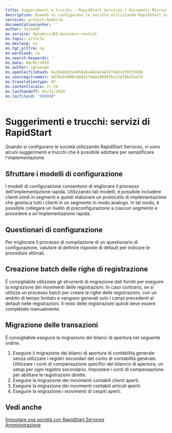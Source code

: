 ```yaml
---
title: Suggerimenti e trucchi - RapidStart Services | Documenti Microsoft
description: Quando si configurano le società utilizzando RapidStart Services, vi sono alcuni suggerimenti e trucchi che è possibile adottare per semplificare l'implementazione.
services: project-madeira
documentationcenter: ''
author: SorenGP
ms.service: dynamics365-business-central
ms.topic: article
ms.devlang: na
ms.tgt_pltfrm: na
ms.workload: na
ms.search.keywords: ''
ms.date: 04/01/2019
ms.author: sgroespe
ms.openlocfilehash: 6a10ab0d2e4658eba4824e44527d45cbf0f33dd8
ms.sourcegitcommit: bd78a5d990c9e83174da1409076c22df8b35eafd
ms.translationtype: HT
ms.contentlocale: it-CH
ms.lasthandoff: 03/31/2019
ms.locfileid: "936930"
---
```

# <a name="tips-and-tricks-rapidstart-services"></a>Suggerimenti e trucchi: servizi di RapidStart
Quando si configurano le società utilizzando RapidStart Services, vi sono alcuni suggerimenti e trucchi che è possibile adottare per semplificare l'implementazione.  

## <a name="take-advantage-of-configuration-templates"></a>Sfruttare i modelli di configurazione  
I modelli di configurazione consentono di migliorare il processo dell'implementazione rapida. Utilizzando tali modelli, è possibile includere clienti simili in segmenti e quindi elaborare un protocollo di implementazione che gestisca tutti i clienti in un segmento in modo analogo. In tal modo, è possibile collegare un livello di preconfigurazione a ciascun segmento e procedere a un'implementazione rapida.  

## <a name="configuration-questionnaires"></a>Questionari di configurazione  
Per migliorare il processo di compilazione di un questionario di configurazione, valutare di definire risposte di default per indicare le procedure ottimali.  

## <a name="batch-creation-of-journal-lines"></a>Creazione batch delle righe di registrazione  
È consigliabile utilizzare gli strumenti di migrazione dati forniti per eseguire la migrazione dei movimenti delle registrazioni. In caso contrario, se si utilizza un processo batch per creare le righe delle registrazioni, con un ambito di tempo limitato e vengono generati solo i campi precedenti al default nelle registrazioni. Il resto delle registrazioni quindi deve essere completato manualmente.  

## <a name="migrating-transactions"></a>Migrazione delle transazioni  
È consigliabile eseguire la migrazione dei bilanci di apertura nel seguente ordine.  

1.  Eseguire il migrazione dei bilanci di apertura di contabilità generale senza utilizzare i registri secondari del conto di contabilità generale. Utilizzare i conti di compensazione specifici del bilancio di apertura, un setup per ogni registro secondario. Impostare i conti di compensazione per abilitare le registrazioni dirette.  
2.  Eseguire la migrazione dei movimenti contabili clienti aperti.  
3.  Eseguire la migrazione dei movimenti contabili articoli aperti.  
4.  Eseguire la migrazione i movimenti di cespiti aperti.  

## <a name="see-also"></a>Vedi anche  
[Impostare una società con RapidStart Services](admin-set-up-a-company-with-rapidstart.md)  
[Amministrazione](admin-setup-and-administration.md)
